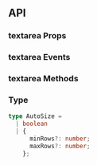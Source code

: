 ## API

### textarea Props

<field-table :data="textareaProps"/>

### textarea Events

<field-table :data="textareaEvents" type="emits" />

### textarea Methods

<field-table :data="textareaMethods" type="methods" />

### Type

```typescript
type AutoSize =
  | boolean
  | {
      minRows?: number;
      maxRows?: number;
    };
```

<script setup>
import { ref } from 'vue';

const textareaProps = ref([
  {
    name: 'model-value (v-model)',
    desc: '绑定值',
    type: 'string',
    value: '-',
  },
  {
    name: 'default-value',
    desc: '默认值（非受控状态）',
    type: 'string',
    value: "''",
  },
  {
    name: 'placeholder',
    desc: '提示文字',
    type: 'string',
    value: '-',
  },
  {
    name: 'disabled',
    desc: '是否禁用',
    type: 'boolean',
    value: 'false',
  },
  {
    name: 'error',
    desc: '是否为错误状态',
    type: 'boolean',
    value: 'false',
  },
  {
    name: 'max-length',
    desc: '输入值的最大长度',
    type: 'MaxLength',
    value: '0',
    href:'/components/input'
  },
  {
    name: 'show-word-limit',
    desc: '是否显示字数统计',
    type: 'boolean',
    value: 'false',
  },
  {
    name: 'allow-clear',
    desc: '是否允许清空文本域',
    type: 'boolean',
    value: 'false',
  },
  {
    name: 'auto-size',
    desc: '是否让文本框自适应内容高度',
    type: 'AutoSize',
    value: 'false',
  },
  {
    name: 'word-length',
    desc: '字符长度的计算方法',
    type: 'WordLength',
    value: '-',
        href:'/components/input'
  },
  {
    name: 'word-slice',
    desc: '字符截取方法，同 wordLength 一起使用',
    type: 'WordSlice',
    value: '-',
    href:'/components/input'
  },
  {
    name: 'textarea-attrs',
    desc: '透传给 textarea 的属性',
    type: 'Record<string, any>',
    value: '-',
  },
]);

const textareaEvents = ref([
  {
    name: 'input',
    desc: '用户输入时触发',
    type: {
      value: 'string',
      ev: 'Event'
    },
    value: '-',
  },
  {
    name: 'change',
    desc: '仅在文本框失焦时触发',
    type: {
      value: 'string',
      ev: 'Event'
    },
    value: '-',
  },
  {
    name: 'clear',
    desc: '点击清除按钮时触发',
    type: {
      ev: 'MouseEvent'
    },
    value: '-',
  },
  {
    name: 'focus',
    desc: '文本框获取焦点时触发',
    type: {
      ev: 'FocusEvent'
    },
    value: '-',
  },
  {
    name: 'blur',
    desc: '文本框失去焦点时触发',
    type: {
      ev: 'FocusEvent'
    },
    value: '-',
  },
]);

const textareaMethods = ref([
  {
    name: 'focus',
    desc: '使输入框获取焦点',
    type: '-',
    value: '-',
  },
  {
    name: 'blur',
    desc: '使输入框失去焦点',
    type: '-',
    value: '-',
  },
]);
</script>
